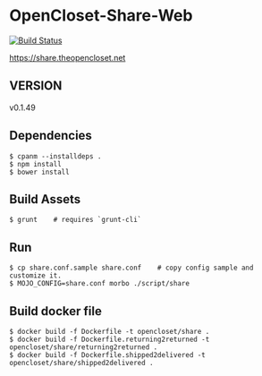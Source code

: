# OpenCloset-Share-Web #

[![Build Status](https://travis-ci.org/opencloset/monitor.svg?branch=v0.1.49)](https://travis-ci.org/opencloset/OpenCloset-Share-Web)

https://share.theopencloset.net

## VERSION ##

v0.1.49

## Dependencies ##

    $ cpanm --installdeps .
    $ npm install
    $ bower install

## Build Assets ##

    $ grunt    # requires `grunt-cli`

## Run ##

    $ cp share.conf.sample share.conf    # copy config sample and customize it.
    $ MOJO_CONFIG=share.conf morbo ./script/share

## Build docker file ##

    $ docker build -f Dockerfile -t opencloset/share .
    $ docker build -f Dockerfile.returning2returned -t opencloset/share/returning2returned .
    $ docker build -f Dockerfile.shipped2delivered -t opencloset/share/shipped2delivered .

